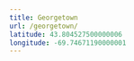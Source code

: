 ```yaml
---
title: Georgetown
url: /georgetown/
latitude: 43.804527500000006
longitude: -69.74671190000001
---
```


